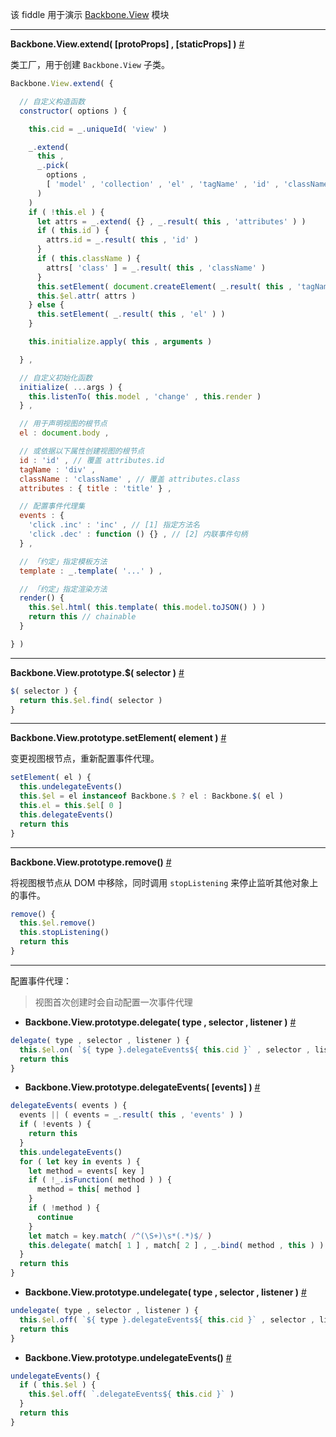 该 fiddle 用于演示 [Backbone.View](http://backbonejs.org/#View) 模块

---

__Backbone.View.extend( [protoProps] , [staticProps] )__ [#](http://backbonejs.org/#View-extend)

类工厂，用于创建 `Backbone.View` 子类。

```js
Backbone.View.extend( {

  // 自定义构造函数
  constructor( options ) {

    this.cid = _.uniqueId( 'view' )

    _.extend(
      this ,
      _.pick(
        options ,
        [ 'model' , 'collection' , 'el' , 'tagName' , 'id' , 'className' , 'attributes' , 'events' ]
      )
    )
    if ( !this.el ) {
      let attrs = _.extend( {} , _.result( this , 'attributes' ) )
      if ( this.id ) {
        attrs.id = _.result( this , 'id' )
      }
      if ( this.className ) {
        attrs[ 'class' ] = _.result( this , 'className' )
      }
      this.setElement( document.createElement( _.result( this , 'tagName' ) ) )
      this.$el.attr( attrs )
    } else {
      this.setElement( _.result( this , 'el' ) )
    }

    this.initialize.apply( this , arguments )

  } ,

  // 自定义初始化函数
  initialize( ...args ) {
    this.listenTo( this.model , 'change' , this.render )
  } ,

  // 用于声明视图的根节点
  el : document.body ,

  // 或依据以下属性创建视图的根节点
  id : 'id' , // 覆盖 attributes.id
  tagName : 'div' ,
  className : 'className' , // 覆盖 attributes.class
  attributes : { title : 'title' } ,

  // 配置事件代理集
  events : {
    'click .inc' : 'inc' , // [1] 指定方法名
    'click .dec' : function () {} , // [2] 内联事件句柄
  } ,

  // 「约定」指定模板方法
  template : _.template( '...' ) ,

  // 「约定」指定渲染方法
  render() {
    this.$el.html( this.template( this.model.toJSON() ) )
    return this // chainable
  }

} )
```

---

__Backbone.View.prototype.$( selector )__ [#](http://backbonejs.org/#View-dollar)

```js
$( selector ) {
  return this.$el.find( selector )
}
```

---

__Backbone.View.prototype.setElement( element )__ [#](http://backbonejs.org/#View-setElement)

变更视图根节点，重新配置事件代理。

```js
setElement( el ) {
  this.undelegateEvents()
  this.$el = el instanceof Backbone.$ ? el : Backbone.$( el )
  this.el = this.$el[ 0 ]
  this.delegateEvents()
  return this
}
```

---

__Backbone.View.prototype.remove()__ [#](http://backbonejs.org/#View-remove)

将视图根节点从 DOM 中移除，同时调用 `stopListening` 来停止监听其他对象上的事件。

```js
remove() {
  this.$el.remove()
  this.stopListening()
  return this
}
```

---

配置事件代理：

> 视图首次创建时会自动配置一次事件代理

- __Backbone.View.prototype.delegate( type , selector , listener )__ [#](http://backbonejs.org/#View-delegateEvents)

```js
delegate( type , selector , listener ) {
  this.$el.on( `${ type }.delegateEvents${ this.cid }` , selector , listener )
  return this
}
```

- __Backbone.View.prototype.delegateEvents( [events] )__ [#](http://backbonejs.org/#View-delegateEvents)

```js
delegateEvents( events ) {
  events || ( events = _.result( this , 'events' ) )
  if ( !events ) {
    return this
  }
  this.undelegateEvents()
  for ( let key in events ) {
    let method = events[ key ]
    if ( !_.isFunction( method ) ) {
      method = this[ method ]
    }
    if ( !method ) {
      continue
    }
    let match = key.match( /^(\S+)\s*(.*)$/ )
    this.delegate( match[ 1 ] , match[ 2 ] , _.bind( method , this ) )
  }
  return this
}
```

- __Backbone.View.prototype.undelegate( type , selector , listener )__ [#](http://backbonejs.org/#View-undelegateEvents)

```js
undelegate( type , selector , listener ) {
  this.$el.off( `${ type }.delegateEvents${ this.cid }` , selector , listener )
  return this
}
```

- __Backbone.View.prototype.undelegateEvents()__ [#](http://backbonejs.org/#View-undelegateEvents)

```js
undelegateEvents() {
  if ( this.$el ) {
    this.$el.off( `.delegateEvents${ this.cid }` )
  }
  return this
}
```
